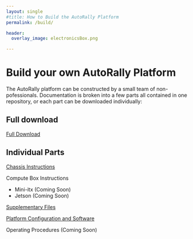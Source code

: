 ```yaml
---
layout: single
#title: How to Build the AutoRally Platform
permalink: /build/

header:
  overlay_image: electronicsBox.png

---
```


# Build your own AutoRally Platform

The AutoRally platform can be constructed by a small team of non-pofessionals. Documentation is broken into a few parts all contained in one repository, or each part can be downloaded individually:

## Full download

[Full Download](https://github.com/AutoRally/autorally_platform_instructions/archive/master.zip)

## Individual Parts

[Chassis Instructions](https://github.com/AutoRally/autorally_platform_instructions)

Compute Box Instructions

  * Mini-itx (Coming Soon)
  * Jetson (Coming Soon)

[Supplementary Files]()

[Platform Configuration and Software](https://github.com/AutoRally/autorally)

Operating Procedures (Coming Soon)
